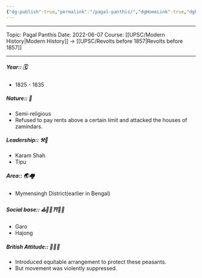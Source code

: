 ```yaml
---
{"dg-publish":true,"permalink":"/pagal-panthis/","dgHomeLink":true,"dgPassFrontmatter":false}
---
```


----
Topic: Pagal Panthis
Date: 2022-06-07
Course: [[UPSC/Modern History|Modern History]] -> [[UPSC/Revolts before 1857|Revolts before 1857]] 

----
##### Year:: 🗓️
- 1825 - 1835
##### Nature:: 🍃
- Semi-religious
- Refused to pay rents above a certain limit and attacked the houses of zamindars.
##### Leadership:: ⚒️👑
- Karam Shah
- Tipu
##### Area:: 🌏🏘️
- Mymensingh District(earlier in Bengal)
##### Social base:: ⛪🕌🕍⛩️🕋📿
- Garo
- Hajong
##### British Attitude:: 🥸🇮🇳
- Introduced equitable arrangement to protect these peasants.
- But movement was violently suppressed. 





